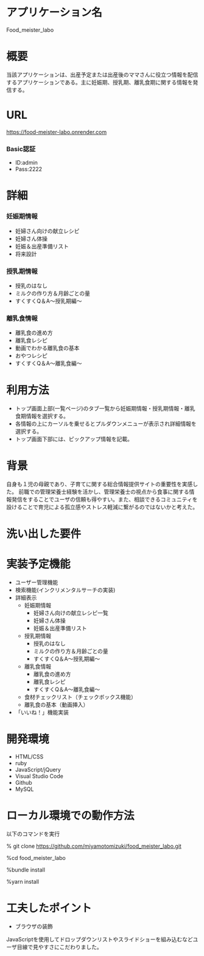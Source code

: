 # アプリケーション名
Food_meister_labo

# 概要
 当該アプリケーションは、出産予定または出産後のママさんに役立つ情報を配信するアプリケーションである。主に妊娠期、授乳期、離乳食期に関する情報を発信する。
 
# URL
https://food-meister-labo.onrender.com

### Basic認証
* ID:admin
* Pass:2222

# 詳細
### 妊娠期情報
* 妊婦さん向けの献立レシピ
* 妊婦さん体操
* 妊娠＆出産準備リスト
* 将来設計

### 授乳期情報
* 授乳のはなし
* ミルクの作り方＆月齢ごとの量
* すくすくQ＆A～授乳期編～

### 離乳食情報
* 離乳食の進め方
* 離乳食レシピ
* 動画でわかる離乳食の基本
* おやつレシピ
* すくすくQ＆A～離乳食編～

# 利用方法

* トップ画面上部(一覧ページ)のタブ一覧から妊娠期情報・授乳期情報・離乳食期情報を選択する。
* 各情報の上にカーソルを乗せるとプルダウンメニューが表示され詳細情報を選択する。
* トップ画面下部には、ピックアップ情報を記載。
 
# 背景
自身も１児の母親であり、子育てに関する総合情報提供サイトの重要性を実感した。
前職での管理栄養士経験を活かし、管理栄養士の視点から食事に関する情報発信をすることでユーザの信頼も得やすい。また、相談できるコミュニティを設けることで育児による孤立感やストレス軽減に繋がるのではないかと考えた。


# 洗い出した要件

# 実装予定機能
* ユーザー管理機能
* 検索機能(インクリメンタルサーチの実装)
* 詳細表示
  - 妊娠期情報
    - 妊婦さん向けの献立レシピ一覧
    - 妊婦さん体操
    - 妊娠＆出産準備リスト
  -  授乳期情報
      - 授乳のはなし
      - ミルクの作り方＆月齢ごとの量
      - すくすくQ＆A～授乳期編～
  -  離乳食情報
     - 離乳食の進め方
     - 離乳食レシピ
     - すくすくQ＆A～離乳食編～
  -  食材チェックリスト（チェックボックス機能）
  -  離乳食の基本（動画挿入）
* 「いいね！」機能実装

# 開発環境
* HTML/CSS
* ruby
* JavaScript/jQuery
* Visual Studio Code
* Github
* MySQL

# ローカル環境での動作方法
以下のコマンドを実行

% git clone https://github.com/miyamotomizuki/food_meister_labo.git

%cd food_meister_labo

%bundle install

%yarn install




# 工夫したポイント
* ブラウザの装飾

JavaScriptを使用してドロップダウンリストやスライドショーを組み込むなどユーザ目線で見やすさにこだわりました。